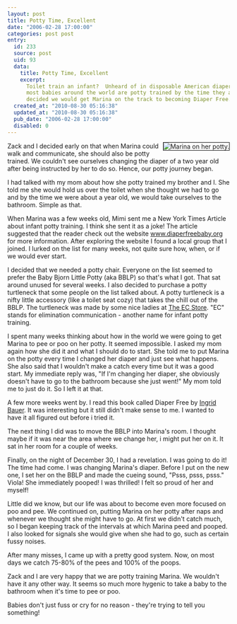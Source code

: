 ```yaml
---
layout: post
title: Potty Time, Excellent
date: "2006-02-28 17:00:00"
categories: post post
entry:
  id: 233
  source: post
  uid: 93
  data:
    title: Potty Time, Excellent
    excerpt:
      Toilet train an infant?  Unheard of in disposable American diaper culture,
      most babies around the world are potty trained by the time they are a year old.  We
      decided we would get Marina on the track to becoming Diaper Free...
  created_at: "2010-08-30 05:16:38"
  updated_at: "2010-08-30 05:16:38"
  pub_date: "2006-02-28 17:00:00"
  disabled: 0
---
```


<img align='right' src='/images/marina_diaper_free.jpg' alt='Marina on her potty.' style='border:1px solid black'>Zack and I decided early on that when Marina could
walk and communicate, she should also be potty
trained. We couldn't see ourselves changing the diaper
of a two year old after being instructed by her to do
so. Hence, our potty journey began.

I had talked with my mom about how she potty trained
my brother and I. She told me she would hold us over
the toilet when she thought we had to go and by the
time we were about a year old, we would take ourselves
to the bathroom. Simple as that.

When Marina was a few
weeks old, Mimi sent me a New York Times Article about
infant potty training. I think she sent it as a joke!
The article suggested that the reader check out the
website <a href='http://www.diaperfreebaby.org'>www.diaperfreebaby.org</a> for more information.
After exploring the website I found a local group that
I joined. I lurked on the list for many weeks, not
quite sure how, when, or if we would ever start.

I decided that we needed a potty chair. Everyone on
the list seemed to prefer the Baby Bjorn Little Potty
(aka BBLP) so that's what I got. That sat around
unused for several weeks. I also decided to purchase a
potty turtleneck that some people on the list talked
about. A potty turtleneck is a nifty little accessory (like a toilet seat cozy) that takes the chill out of the BBLP. The turtleneck
was made by some nice ladies at <a href='http://theecstore.com/'>The EC Store</a>. "EC"
stands for elimination communication - another name
for infant potty training.

I spent many weeks thinking about how in the world we
were going to get Marina to pee or poo on her potty.
It seemed impossible. I asked my mom again how she did
it and what I should do to start. She told me to put
Marina on the potty every time I changed her diaper
and just see what happens. She also said that I
wouldn't make a catch every time but it was a good
start. My immediate reply was, "If I'm changing her
diaper, she obviously doesn't have to go to the
bathroom because she just went!" My mom told me to
just do it. So I left it at that.

A few more weeks went by. I read this book called
Diaper Free by <a href='http://www.natural-wisdom.com/'>Ingrid Bauer</a>. It was interesting but it
still didn't make sense to me. I wanted to have it all
figured out before i tried it.

The next thing I did was to move the BBLP into
Marina's room. I thought maybe if it was near the area
where we change her, i might put her on it. It sat in
her room for a couple of weeks.

Finally, on the night of December 30, I had a
revelation. I was going to do it! The time had come. I
was changing Marina's diaper. Before I put on the new
one, I set her on the BBLP and made the cueing sound,
"Psss, psss, psss." Viola! She immediately pooped! I
was thrilled! I felt so proud of her and myself!

Little did we know, but our life was about to
become even more focused on poo and pee. We continued
on, putting Marina on her potty after naps and
whenever we thought she might have to go. At first we
didn't catch much, so I began keeping track of the
intervals at which Marina peed and pooped. I also
looked for signals she would give when she had to go, such as certain fussy noises.

After many misses, I came up with a pretty good
system. Now, on most days we catch 75-80% of the pees
and 100% of the poops.

Zack and I are very happy that we are potty training
Marina. We wouldn't have it any other way. It seems so much more hygenic to take a baby to the bathroom when it's time to pee or poo.

Babies don't just fuss or cry for no reason - they're trying to tell you something!
